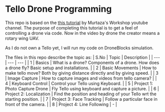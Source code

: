 # Tello Drone Programming 

This repo is based on the [this tutorial](https://youtu.be/LmEcyQnfpDA?si=Usu-OyuNNst9qtV9) by Murtaza's Workshop youtube channel. The purpose of completing this tutorial is to get a feel of controlling a drone via code. Now in the video by drone the creator means a rotary wing UAV.

As I do not own a Tello yet, I will run my code on DroneBlocks simulation.

The files in this repo describe the topic as:
| S.No | Topic | Description |
| --- | --- | --- |
| 1 | Basics | What is a drone? Components of a drone. How does a drone fly? Basic setup and installations. |
| 2 | Basic Movements | How to make tello move? Both by giving distance directly and by giving speed. |
| 3 | Image Capture | How to capture images and videos from tello camera? |
| 4 | Keyboard Control | Control your Tello using Keyboard. |
| 5 | Project 1: Photo Capture Drone | Fly Tello using keyboard and capture a picture. |
| 6 | Project 2: Localization | Find the position and heading of your Tello wrt the starting position. |
| 7 | Project 3: Face Tracking | Follow a particular face in front of the camera. |
| 8 | Project 4: Line Following | - |

